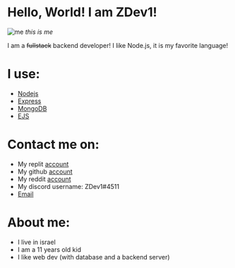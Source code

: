 # Hello, World! I am ZDev1!

![me](https://cdn.discordapp.com/avatars/700020537833029742/2711dca1285025fd1ffd5af48524be89.png?size=128)
*this is me*

I am a ~~fullstack~~ backend developer!
I like Node.js, it is my favorite language!

# I use:
* [Nodejs](https://nodejs.org)
* [Express](https://expressjs.org)
* [MongoDB](https://mongodb.com)
* [EJS](https://ejs.co/index.html)

# Contact me on:
* My replit [account](https://repl.it/@ZDev1)
* My github [account](https://github.com/ZDev28)
* My reddit [account](https://reddit.com/user/ZDev1)
* My discord username: ZDev1#4511
* [Email](mailto:zgjunior08@gmail.com)

# About me:
* I live in israel
* I am a 11 years old kid
* I like web dev (with database and a backend server)
